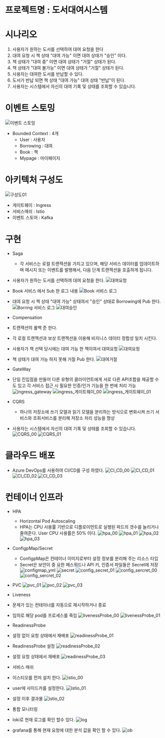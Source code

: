 # 프로젝트명 : 도서대여시스템
# 시나리오
1. 사용자가 원하는 도서를 선택하여 대여 요청을 한다
2. 대여 요청 시 책 상태 "대여 가능" 이면 대여 상태가 "승인" 이다. 
3. 책 상태가 "대여 중" 이면 대여 상태가 "거절" 상태가 된다. 
4. 책 상태가 "대여 불가능" 이면 대여 상태가 "거절" 상태가 된다.  
5. 사용자는 대여한 도서를 반납할 수 있다.
6. 도서가 반납 되면 책 상태 "대여 가능" 대여 상태 "반납"이 된다.
7. 사용자는 시스템에서 자신의 대여 기록 및 상태를 조회할 수 있습니다.

# 이벤트 스토밍
![이벤트 스토밍](https://github.com/user-attachments/assets/e4077709-7df7-4e3d-a1a4-3daad1d1276d)
- Bounded Context : 4개
  - User : 사용자
  - Borrowing : 대여
  - Book : 책
  - Mypage : 마이페이지
# 아키텍처 구성도
![구성도01](https://github.com/user-attachments/assets/1506eeb1-d240-403f-ae1d-58a23e055c63)
- 게이트웨이 : Ingress
- 서비스매쉬 : Istio
- 이벤트 스토어 : Kafka

# 구현
- Saga
  - 각 서비스는 로컬 트랜잭션을 가지고 있으며, 해당 서비스 데이터를 업데이트하며 메시지 또는 이벤트를 발행해서, 다음 단계 트랜잭션을 호출하게 됩니다.
- 사용자가 원하는 도서를 선택하여 대여 요청을 한다.
![대여요청](https://github.com/user-attachments/assets/084ebe54-188a-4c6a-9067-ba3c77c22f07)
- Book 서비스 에서 Sub 한 로그 내용
![Book 서비스 로그](https://github.com/user-attachments/assets/27f827f9-de00-4948-b4db-21dc101b728d)
- 대여 요청 시 책 상태 "대여 가능" 상태여서 "승인" 상태로 Borrowing에 Pub 한다.
![Borring 서비스 로그](https://github.com/user-attachments/assets/d2199c65-59e1-4cd8-bc42-22a1dbe19992)
![대여승인](https://github.com/user-attachments/assets/6c3a14fe-8fc2-4f19-9b24-51f09f811d94)

- Compensation
 - 트랜잭션의 롤백 준 한다.
 - 각 로컬 트랜잭션과 보상 트랜잭션을 이용해 비지니스 데이터 정합성 일치 시킨다.
- 사용자가 책 선택 당시에는 대여 가능 한 책이여서 대여요청
![대여요청](https://github.com/user-attachments/assets/598ccc4e-5e7b-4bea-8dae-7d485ccebcea)
- 책 상태가 대여 가능 하지 못해 거절 Pub 한다.
![대여거절](https://github.com/user-attachments/assets/a2e5c8c9-0395-42a8-91fc-b8a9effac80a) 

- GateWay
- 단일 진입점을 만들어 다른 유형의 클라이언트에게 서로 다른 API조합을 제공할 수도 있고 각 서비스 접근 시 필요한 인증/인가 기능을 한 번에 처리 가능
 ![ingress_gateway](https://github.com/user-attachments/assets/3dcf0451-5132-4a05-bcd6-e67d9461b18e)
 ![ingress_게이트웨이_00](https://github.com/user-attachments/assets/5d3d9d11-e945-44f7-9dcc-b87a13f895be)
 ![ingress_게이트웨이_01](https://github.com/user-attachments/assets/b455904a-a781-4709-a80e-480c8f0feed8)

- CQRS
  - 하나의 저장소에 쓰기 모델과 읽기 모델을 분리하는 방식으로 변화시켜 쓰기 서비스와 조회서비스를 분리해 저장소 처리 성능을 향상  
- 사용자는 시스템에서 자신의 대여 기록 및 상태를 조회할 수 있습니다.
![CQRS_00](https://github.com/user-attachments/assets/27611f70-5dcd-4f1a-8daa-d012b5b3e4e8)
![CQRS_01](https://github.com/user-attachments/assets/016cb86a-75db-4676-82ca-0a8090f4839f)

# 클라우드 배포 
- Azure DevOps를 사용하여 CI/CD를 구성 하였다.
![CI_CD_00](https://github.com/user-attachments/assets/26071158-563f-4012-be2b-f567bc8e4397)
![CI_CD_01](https://github.com/user-attachments/assets/5e999470-f47f-4be5-898b-689de87e8b65)
![CI_CD_02](https://github.com/user-attachments/assets/cc61a5fd-3d3d-4c49-8346-f8d939a25aa2)
![CI_CD_03](https://github.com/user-attachments/assets/65b23715-1e9f-4d69-9c40-27d09c75cb8b)

# 컨테이너 인프라
- HPA
  - Horizontal Pod Autoscaling  
  - HPA는 CPU 사용률 기반으로 디플로이먼트로 실행된 파드의 갯수를 늘리거나 줄여준다.
User CPU 사용률은 50% 이다. 
![hpa_00](https://github.com/user-attachments/assets/fc606570-3de9-414c-8c7f-e052d2fd8cc8)
![hpa_01](https://github.com/user-attachments/assets/cb66ada0-a9ba-446e-a1b5-33b0b8d92eca)
![hpa_02](https://github.com/user-attachments/assets/3c67ae39-93ff-4415-9bd2-5b6e309bd93d)
![hpa_03](https://github.com/user-attachments/assets/fda1c686-a179-4d58-832e-213bb4a80ffb)

- ConfigpMap/Secret
  - ConfigpMap은 컨테이너 이미지로부터 설정 정보를 분리해 주는 리소스 타입
  - Secret은 보안이 중 요한 패스워드나 API 키, 인증서 파일들은 Secret에 저장
![configmap_yml](https://github.com/user-attachments/assets/1a431505-3242-4e1d-95c1-a4aba1b76cdf)
![secret](https://github.com/user-attachments/assets/aa17bb65-8e3a-4dac-b617-f8dd5940f4ab) 
![config_secret_01](https://github.com/user-attachments/assets/3d36d2af-e1bb-4f03-aa86-d0b7608ba7b4)
![config_sercret_00](https://github.com/user-attachments/assets/21c69d36-46a0-49d8-a819-40b53dc1cd9e)
![config_sercret_02](https://github.com/user-attachments/assets/c647bd5e-56fd-43fe-b5dd-39f863c08c6c)

- PVC
![pvc_01](https://github.com/user-attachments/assets/cb7a1ea5-1a20-4338-b44d-c8192fb62a83)
![pvc_02](https://github.com/user-attachments/assets/15896bb7-823f-45bd-bb85-d811f284c28f)
![pvc_03](https://github.com/user-attachments/assets/efc4b76c-fa14-4a4c-a219-ab627500632d)

- Liveness
- 문제가 있는 컨테이너를 자동으로 재시작하거나 종료
- 임의로 해당 pod를 프로세스를 죽임
![livenessProbe_00](https://github.com/user-attachments/assets/2cfadee1-82cf-433e-890d-1de7b2f36b9e)
![livenessProbe_01](https://github.com/user-attachments/assets/230ec3c9-36f9-4dfd-9c22-a487bcee9a23)

- ReadinessProbe
- 설정 없이 요청 상태에서 재배포
![readinessProbe_01](https://github.com/user-attachments/assets/7e6f1ada-e4df-42c3-b01c-9e50802c528e)
- ReadinessProbe 설정
![readinessProbe_02](https://github.com/user-attachments/assets/451a9e35-c924-49f7-9bfb-80d0cf6f1cd3)
- 설정 요청 상태에서 재배포
![readinessProbe_03](https://github.com/user-attachments/assets/fd9eff8a-cbaf-46b8-8c70-b9b0da487c44)

- 서비스 매쉬
- 이스티오를 먼저 설치 한다.
![istio_00](https://github.com/user-attachments/assets/86863cf8-0001-42ce-b162-57938fea8a61)
- user에 사이드카를 설정한다.
![istio_01](https://github.com/user-attachments/assets/aa552f86-0653-4cde-b04f-b8b665bed14b)
- 설정 이후 결과물
![istio_02](https://github.com/user-attachments/assets/acb8dead-70f4-4096-b99f-9697c5105940)

- 통합 모니터링
- loki로 현재 로그를 확인 할수 있다. 
![log](https://github.com/user-attachments/assets/384f45b7-3d42-43bc-8a80-c9486132fc79)
- grafana를 통해 현재 요청에 대한 분석 값을 확인 할 수 있다.
![ob](https://github.com/user-attachments/assets/b62e620f-3eb1-4094-93f5-a28996fc48ec)
